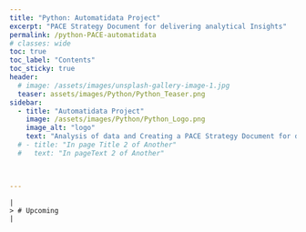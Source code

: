 ```yaml
---
title: "Python: Automatidata Project"
excerpt: "PACE Strategy Document for delivering analytical Insights"
permalink: /python-PACE-automatidata
# classes: wide
toc: true
toc_label: "Contents"
toc_sticky: true
header:
  # image: /assets/images/unsplash-gallery-image-1.jpg
  teaser: assets/images/Python/Python_Teaser.png
sidebar:
  - title: "Automatidata Project"
    image: /assets/images/Python/Python_Logo.png
    image_alt: "logo"
    text: "Analysis of data and Creating a PACE Strategy Document for delivering insights"
  # - title: "In page Title 2 of Another"
  #   text: "In pageText 2 of Another"


     
---
```


```
|
> # Upcoming
|
```